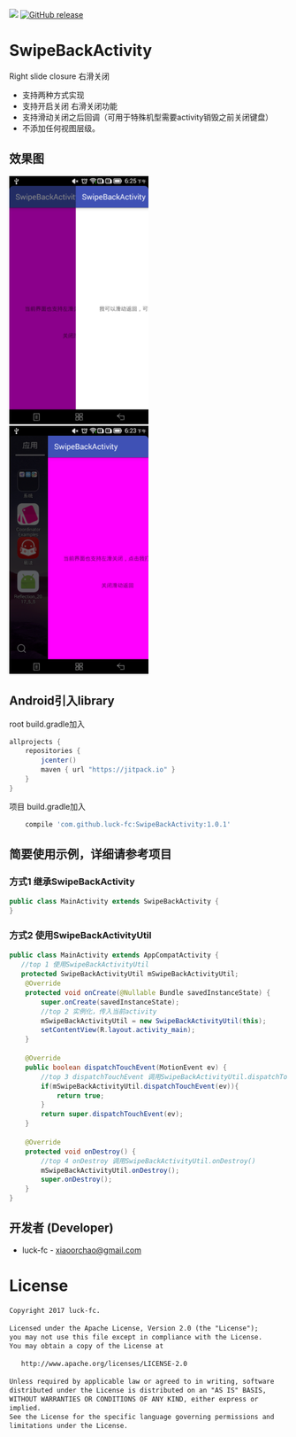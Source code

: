 
[![](https://jitpack.io/v/luck-fc/SwipeBackActivity.svg)](https://jitpack.io/#luck-fc/SwipeBackActivity)
[![GitHub release](https://img.shields.io/github/release/luck-fc/SwipeBackActivity.svg)](https://github.com/luck-fc/SwipeBackActivity/releases/tag/1.0.1)
# SwipeBackActivity
Right slide closure 右滑关闭

* 支持两种方式实现
* 支持开启关闭 右滑关闭功能
* 支持滑动关闭之后回调（可用于特殊机型需要activity销毁之前关闭键盘）
* 不添加任何视图层级。

## 效果图
<img src="https://github.com/luck-fc/SwipeBackActivity/blob/master/screenshot/20170512182755.png" width="50%"/> 
<img src="https://github.com/luck-fc/SwipeBackActivity/blob/master/screenshot/20170512182611.png" width="50%"/> 

## Android引入library 
root build.gradle加入
```gradle
allprojects {
    repositories {
        jcenter()
        maven { url "https://jitpack.io" }
    }
}
```
项目 build.gradle加入
```gradle
    compile 'com.github.luck-fc:SwipeBackActivity:1.0.1'
```
## 简要使用示例，详细请参考项目
### 方式1 继承SwipeBackActivity
~~~java
public class MainActivity extends SwipeBackActivity {
}
~~~
### 方式2 使用SwipeBackActivityUtil
~~~java
public class MainActivity extends AppCompatActivity {
   //top 1 使用SwipeBackActivityUtil
   protected SwipeBackActivityUtil mSwipeBackActivityUtil;
    @Override
    protected void onCreate(@Nullable Bundle savedInstanceState) {
        super.onCreate(savedInstanceState);
        //top 2 实例化，传入当前activity
        mSwipeBackActivityUtil = new SwipeBackActivityUtil(this);
        setContentView(R.layout.activity_main);
    }

    @Override
    public boolean dispatchTouchEvent(MotionEvent ev) {
        //top 3 dispatchTouchEvent 调用SwipeBackActivityUtil.dispatchTouchEvent(MotionEvent ev)
        if(mSwipeBackActivityUtil.dispatchTouchEvent(ev)){
            return true;
        }
        return super.dispatchTouchEvent(ev);
    }

    @Override
    protected void onDestroy() {
        //top 4 onDestroy 调用SwipeBackActivityUtil.onDestroy()
        mSwipeBackActivityUtil.onDestroy();
        super.onDestroy();
    }
}
~~~

开发者 (Developer)
----------------

* luck-fc - <xiaoorchao@gmail.com>

**License**
=======

    Copyright 2017 luck-fc.

    Licensed under the Apache License, Version 2.0 (the "License");
    you may not use this file except in compliance with the License.
    You may obtain a copy of the License at

       http://www.apache.org/licenses/LICENSE-2.0

    Unless required by applicable law or agreed to in writing, software
    distributed under the License is distributed on an "AS IS" BASIS,
    WITHOUT WARRANTIES OR CONDITIONS OF ANY KIND, either express or implied.
    See the License for the specific language governing permissions and
    limitations under the License.
